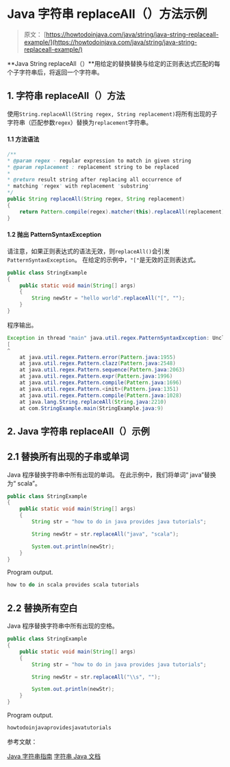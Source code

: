 # Java 字符串 replaceAll（）方法示例

> 原文： [https://howtodoinjava.com/java/string/java-string-replaceall-example/](https://howtodoinjava.com/java/string/java-string-replaceall-example/)

**Java String replaceAll（）**用给定的替换替换与给定的正则表达式匹配的每个子字符串后，将返回一个字符串。

## 1\. 字符串 replaceAll（）方法

使用`String.replaceAll(String regex, String replacement)`将所有出现的子字符串（匹配参数`regex`）替换为`replacement`字符串。

#### 1.1 方法语法

```java
/**
* @param regex - regular expression to match in given string
* @param replacement : replacement string to be replaced
* 
* @return result string after replacing all occurrence of 
* matching 'regex' with replacement 'substring'
*/
public String replaceAll(String regex, String replacement) 
{
	return Pattern.compile(regex).matcher(this).replaceAll(replacement);
}

```

#### 1.2 抛出 PatternSyntaxException

请注意，如果正则表达式的语法无效，则`replaceAll()`会引发`PatternSyntaxException`。 在给定的示例中，`"["`是无效的正则表达式。

```java
public class StringExample 
{
    public static void main(String[] args) 
    {       
        String newStr = "hello world".replaceAll("[", "");
    }
}

```

程序输出。

```java
Exception in thread "main" java.util.regex.PatternSyntaxException: Unclosed character class near index 0
[
^
	at java.util.regex.Pattern.error(Pattern.java:1955)
	at java.util.regex.Pattern.clazz(Pattern.java:2548)
	at java.util.regex.Pattern.sequence(Pattern.java:2063)
	at java.util.regex.Pattern.expr(Pattern.java:1996)
	at java.util.regex.Pattern.compile(Pattern.java:1696)
	at java.util.regex.Pattern.<init>(Pattern.java:1351)
	at java.util.regex.Pattern.compile(Pattern.java:1028)
	at java.lang.String.replaceAll(String.java:2210)
	at com.StringExample.main(StringExample.java:9)

```

## 2\. Java 字符串 replaceAll（）示例

## 2.1 替换所有出现的子串或单词

Java 程序替换字符串中所有出现的单词。 在此示例中，我们将单词“ java”替换为“ scala”。

```java
public class StringExample 
{
    public static void main(String[] args) 
    {
        String str = "how to do in java provides java tutorials";

        String newStr = str.replaceAll("java", "scala");

        System.out.println(newStr);
    }
}

```

Program output.

```java
how to do in scala provides scala tutorials

```

## 2.2 替换所有空白

Java 程序替换字符串中所有出现的空格。

```java
public class StringExample 
{
    public static void main(String[] args) 
    {
        String str = "how to do in java provides java tutorials";

        String newStr = str.replaceAll("\\s", "");

        System.out.println(newStr);
    }
}

```

Program output.

```java
howtodoinjavaprovidesjavatutorials

```

参考文献：

[Java 字符串指南](https://howtodoinjava.com/java-string/)
[字符串 Java 文档](https://docs.oracle.com/javase/9/docs/api/java/lang/String.html)